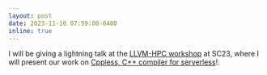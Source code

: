 ```yaml
---
layout: post
date: 2023-11-10 07:59:00-0400
inline: true
---
```


I will be giving a lightning talk at the [LLVM-HPC workshop](https://llvm-hpc-2023-workshop.github.io/) at SC23, where I will present our work on [Cppless, C++ compiler for serverless](/projects/cppless)!.

